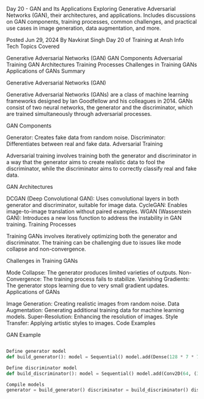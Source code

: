 Day 20 - GAN and Its Applications
Exploring Generative Adversarial Networks (GAN), their architectures, and applications. Includes discussions on GAN components, training processes, common challenges, and practical use cases in image generation, data augmentation, and more.

Posted Jun 29, 2024
By Navkirat Singh
Day 20 of Training at Ansh Info Tech
Topics Covered

Generative Adversarial Networks (GAN)
GAN Components
Adversarial Training
GAN Architectures
Training Processes
Challenges in Training GANs
Applications of GANs
Summary

Generative Adversarial Networks (GAN)

Generative Adversarial Networks (GANs) are a class of machine learning frameworks designed by Ian Goodfellow and his colleagues in 2014. GANs consist of two neural networks, the generator and the discriminator, which are trained simultaneously through adversarial processes.

GAN Components

Generator: Creates fake data from random noise.
Discriminator: Differentiates between real and fake data.
Adversarial Training

Adversarial training involves training both the generator and discriminator in a way that the generator aims to create realistic data to fool the discriminator, while the discriminator aims to correctly classify real and fake data.

GAN Architectures

DCGAN (Deep Convolutional GAN): Uses convolutional layers in both generator and discriminator, suitable for image data.
CycleGAN: Enables image-to-image translation without paired examples.
WGAN (Wasserstein GAN): Introduces a new loss function to address the instability in GAN training.
Training Processes

Training GANs involves iteratively optimizing both the generator and discriminator. The training can be challenging due to issues like mode collapse and non-convergence.

Challenges in Training GANs

Mode Collapse: The generator produces limited varieties of outputs.
Non-Convergence: The training process fails to stabilize.
Vanishing Gradients: The generator stops learning due to very small gradient updates.
Applications of GANs

Image Generation: Creating realistic images from random noise.
Data Augmentation: Generating additional training data for machine learning models.
Super-Resolution: Enhancing the resolution of images.
Style Transfer: Applying artistic styles to images.
Code Examples

GAN Example

```python import tensorflow as tf from tensorflow.keras.layers import Dense, Reshape, Flatten, Conv2D, Conv2DTranspose, LeakyReLU from tensorflow.keras.models import Sequential

Define generator model
def build_generator(): model = Sequential() model.add(Dense(128 * 7 * 7, activation=”relu”, input_dim=100)) model.add(Reshape((7, 7, 128))) model.add(Conv2DTranspose(128, (4, 4), strides=(2, 2), padding=”same”)) model.add(LeakyReLU(alpha=0.01)) model.add(Conv2D(1, (7, 7), padding=”same”, activation=’tanh’)) return model

Define discriminator model
def build_discriminator(): model = Sequential() model.add(Conv2D(64, (3, 3), strides=(2, 2), input_shape=(28, 28, 1), padding=”same”)) model.add(LeakyReLU(alpha=0.01)) model.add(Flatten()) model.add(Dense(1, activation=’sigmoid’)) return model

Compile models
generator = build_generator() discriminator = build_discriminator() discriminator.compile(optimizer=’adam’, loss=’binary_crossentropy’, metrics=[‘accuracy’])

